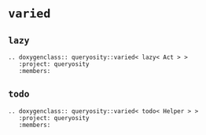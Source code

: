 # `varied`

## `lazy`

```{eval-rst}
.. doxygenclass:: queryosity::varied< lazy< Act > >
   :project: queryosity
   :members:
```

## `todo`

```{eval-rst}
.. doxygenclass:: queryosity::varied< todo< Helper > >
   :project: queryosity
   :members:
```